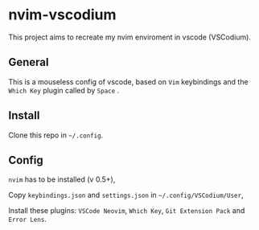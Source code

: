 # nvim-vscodium

This project aims to recreate my nvim enviroment in vscode (VSCodium).

## General

This is a mouseless config of vscode, based on `Vim` keybindings and the `Which Key` plugin called by `Space` .

## Install

Clone this repo in `~/.config`.

## Config

`nvim` has to be installed (v 0.5+),

Copy `keybindings.json` and `settings.json` in `~/.config/VSCodium/User`,

Install these plugins: `VSCode Neovim`, `Which Key`, `Git Extension Pack` and `Error Lens`.
